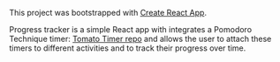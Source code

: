 This project was bootstrapped with [Create React App](https://github.com/facebook/create-react-app).

Progress tracker is a simple React app with integrates a Pomodoro Technique timer: <a href="https://github.com/Oculareo/tomato-timer" target="_blank">Tomato Timer repo</a> and allows the user to attach these timers to different activities and to track their progress over time.